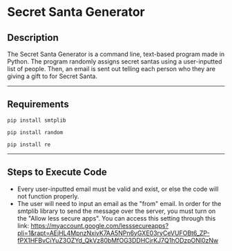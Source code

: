# **Secret Santa Generator**

## **Description**
The Secret Santa Generator is a command line, text-based program made in Python. The program randomly assigns secret santas using a user-inputted list of people. Then, an email is sent out telling each person who they are giving a gift to for Secret Santa.

---
## **Requirements**
```
pip install smtplib
```
```
pip install random
```
```
pip install re
```

---
## **Steps to Execute Code**
- Every user-inputted email must be valid and exist, or else the code will not function properly. 
- The user will need to input an email as the "from" email. In order for the smtplib library to send the message over the server, you must turn on the "Allow less secure apps". You can access this setting through this link: https://myaccount.google.com/lesssecureapps?pli=1&rapt=AEjHL4MpnzNxivK7AA5NPn6yGXE03ryCeVUFOBt6_ZP-fPX1HFBvCiYuZ3OZYd_QkVz80bMfOG3DDHCjrKJ7Q1hODzpONl0zNw